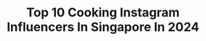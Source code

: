 ---
title: Top 10 Cooking Instagram Influencers In Singapore In 2024
description: >-
  Find top cooking Instagram influencers in Singapore in 2024. Most popular hashtags: #sgfood #instafood #sgfoodies #sgfoodie.
platform: Instagram
hits: 45
text_top: Discover the most popular Instagram accounts on inBeat.
text_bottom: Our search engine holds 45 Instagram influencers like this in Singapore for you to pitch.
profiles:
  - username: "christps"
    fullname: >-
      Christps
    bio: >-
      🇲🇾🇸🇬 Travelling|Wonderluster|Foodies|Cooking|Gym Foodies: @chrisfoodies #ctpslog #christps #chrisfoodies
    location: "Singapore"
    followers: 5228
    engagement: 1115
    commentsToLikes: 0.078763
    id: ckaoz66itkjqb0i784spydjr4
    verified: false
    hashtags: "#instadaily, #lightroom, #shotoniphone11promax, #exploresg"
  - username: "yenern88"
    fullname: >-
      Yen 🌷SG Foodie 🍔 Lifestyle 💖 Home 🌸Travel ✈️ Blogger 🇸🇬
    bio: >-
      Content Creator 💃🏻Petite 155 🌷Cooking, foodie, fashion, lifestyle ✈️ Mar🇯🇵 April🇹🇼 May🇮🇩 DM / 💌 me for collabs 💌
    location: "Singapore"
    followers: 14441
    engagement: 263
    commentsToLikes: 0.107910
    id: clm70ajvkgepn0j080wb06cq4
    verified: false
    hashtags: "#sp, #sghomecooking, #sgeats, #instafood"
  - username: "neeskitchen"
    fullname: >-
      Neeraja Ramachandran
    bio: >-
      Reels & My 👧🏻Lunch Box Stories 🍱Online Cooking Workshops for all Timezones 600+ beginners friendly recipes in YouTube 📧 neerukitchen@gmail.com
    location: "Singapore"
    followers: 136913
    engagement: 78
    commentsToLikes: 0.021299
    id: ck8t7mvudhde10j78jrijnmwt
    verified: false
    hashtags: "#lunch, #puliodarai, #chennaiblogger, #desikhana"
  - username: "wensdelight"
    fullname: >-
      Wendy Han
    bio: >-
      Sharing my passion for food, cooking and occasional baking! #wenrecipes 📷: IPhone 13 Pro Max 📷 📧 wendyhel@yahoo.com
    location: "Singapore"
    followers: 44443
    engagement: 39
    commentsToLikes: 0.038331
    id: ck6ugwha65kyy0j71ivhtis49
    verified: false
    hashtags: "#wenrecipes, #mooncake2021, #aug2021, #yummy"
  - username: "cuisineparadiseig"
    fullname: >-
      Ellena Guan
    bio: >-
      ✝️Psalm 91:2 Cooking is an art of ❤️ Sharing our favourite recipes @ #CuisineParadiseKitchen 🇸🇬 OLD IG @cuisineparadise 📩cuisineparadiseSG@gmail.com
    location: "Singapore"
    followers: 22869
    engagement: 22
    commentsToLikes: 0.021813
    id: ck8ta1juaq41m0j7804ps76bi
    verified: false
    hashtags: "#japantrip, #cuisineparadiseclaypotdish, #travelgram, #cookforfamily"
  - username: "eexuanng"
    fullname: >-
      Xuan
    bio: >-
      +65🇸🇬 🐶🐾 @princessfifing Shoots/ads/business enquires - 📧📧eexuan91@live.com.sg Baking/ Cooking/ Food/ Fashion/ Makeup/ Skincare/ Travel💋
    location: "Singapore"
    followers: 39925
    engagement: 8
    commentsToLikes: 0.002227
    id: clm70ahktgcpz0j08w2hef87j
    verified: false
    hashtags: "#ootd, #dressthebump, #38weeks, #cny2024"
  - username: "foodilicious_diva"
    fullname: >-
      Foodilicious Singapore
    bio: >-
      TikTok: foodilicious_diva08 Food / Home cooking / Lifestyle / Beauty / Fitness 📩cyeo0530@gmail.com for Collaboration & invites Promo Code⬇️
    location: "Singapore"
    followers: 24145
    engagement: 101
    commentsToLikes: 0.587429
    id: ck8tawwsotetg0j78mfxpc1qf
    verified: false
    hashtags: "#instafoodsg, #sglifestyleblogger, #sgfood, #foodphotography"
  - username: "jjkatherine"
    fullname: >-
      Katherine Tan
    bio: >-
      🐳陈秋玲(JJ) 🇹🇭TH | SG🇸🇬 🍳Sharing kitchen stories and recipes
    location: "Singapore"
    followers: 86785
    engagement: 259
    commentsToLikes: 0.120319
    id: ck5zkb3dwj5f40i14v96ewal9
    verified: false
    hashtags: "#breakfast, #cookingathome, #thaifood, #homecooking"
  - username: "foodirectory.sg"
    fullname: >-
      Christine • FoodirectorySG
    bio: >-
      📍Singapore Wandering gastronaut on a quest of unpretentious food, hidden gems and exquisite staycations 💫 • 📝 sg.foodirectory@gmail.com
    location: "Singapore"
    followers: 86240
    engagement: 76
    commentsToLikes: 0.009136
    id: ck5zwkfy86a480i14zy68ci4y
    verified: false
    hashtags: "#localfood, #freshseafood, #singaporefood, #restaurantour"
  - username: "aromacookery"
    fullname: >-
      Julia Khoo
    bio: >-
      🇸🇬 Cook to eat, eat to cook! 📱 I Instagram what I cook & eat 📧 aromacookery@yahoo.com
    location: "Singapore"
    followers: 37655
    engagement: 70
    commentsToLikes: 0.058304
    id: ck8tawqjtte1u0j78jdpumcqh
    verified: false
    hashtags: "#sgmakan, #comfortfood, #sgfoodies, #singaporehomecooks"
---